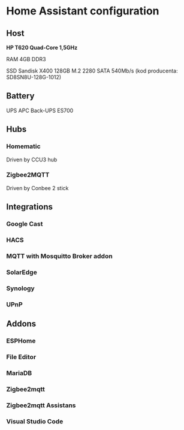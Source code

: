 # Home Assistant configuration

## Host

**HP T620 Quad-Core 1,5GHz**

RAM 4GB DDR3

SSD Sandisk X400 128GB M.2 2280 SATA 540Mb/s (kod producenta: SD8SN8U-128G-1012)

## Battery

UPS APC Back-UPS ES700

## Hubs

### Homematic

Driven by CCU3 hub

### Zigbee2MQTT

Driven by Conbee 2 stick

## Integrations

### Google Cast

### HACS

### MQTT with Mosquitto Broker addon

### SolarEdge

### Synology

### UPnP

## Addons

### ESPHome

### File Editor

### MariaDB

### Zigbee2mqtt

### Zigbee2mqtt Assistans

### Visual Studio Code
